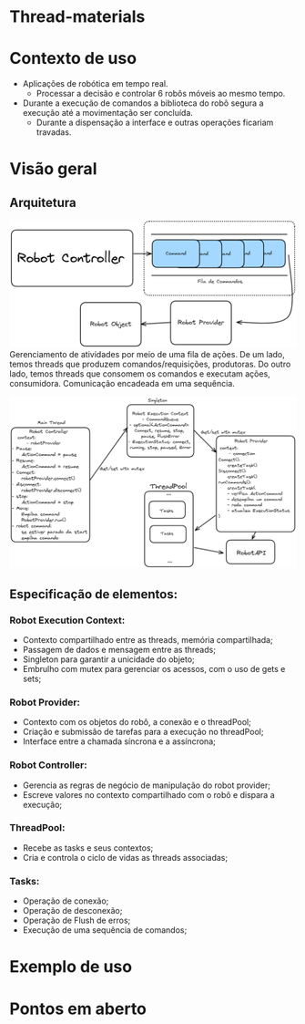 # Thread-materials

# Contexto de uso
- Aplicações de robótica em tempo real.
    - Processar a decisão e controlar 6 robôs móveis ao mesmo tempo.
- Durante a execução de comandos a biblioteca do robô segura a execução até a movimentação ser concluída.
    - Durante a dispensação a interface e outras operações ficariam travadas.

# Visão geral
## Arquitetura
![Fluxo de dados](/doc/images/provider-fluxo.png)
Gerenciamento de atividades por meio de uma fila de ações. De um lado, temos threads que produzem comandos/requisições, produtoras. Do outro lado, temos threads que consomem os comandos e executam ações, consumidora.
Comunicação encadeada em uma sequência.

![Arquitetura](/doc/images/arquitetura.png)

## Especificação de elementos:
### Robot Execution Context:
- Contexto compartilhado entre as threads, memória compartilhada;
- Passagem de dados e mensagem entre as threads;
- Singleton para garantir a unicidade do objeto;
- Embrulho com mutex para gerenciar os acessos, com o uso de gets e sets;

### Robot Provider:
- Contexto com os objetos do robô, a conexão e o threadPool;
- Criação e submissão de tarefas para a execução no threadPool;
- Interface entre a chamada síncrona e a assíncrona;

### Robot Controller:
- Gerencia as regras de negócio de manipulação do robot provider;
- Escreve valores no contexto compartilhado com o robô e dispara a execução;

### ThreadPool:
- Recebe as tasks e seus contextos;
- Cria e controla o ciclo de vidas as threads associadas;

### Tasks:
- Operação de conexão;
- Operação de desconexão;
- Operação de Flush de erros;
- Execução de uma sequência de comandos;

# Exemplo de uso

# Pontos em aberto
